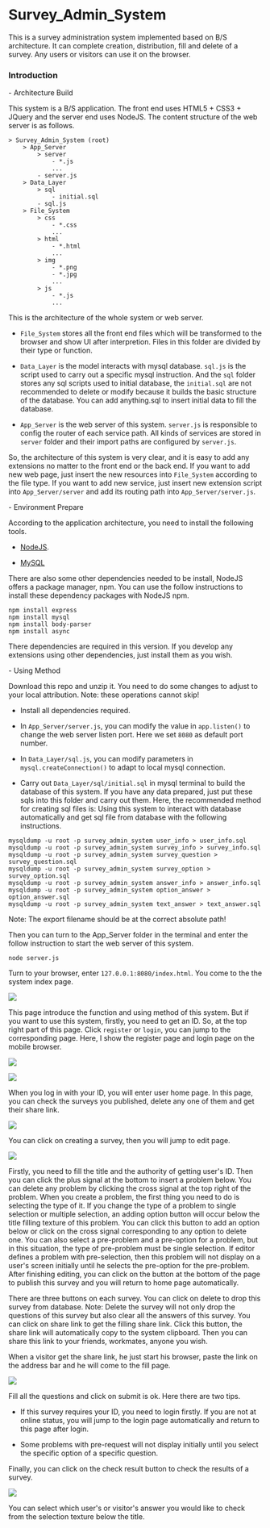 # Survey_Admin_System

This is a survey administration system implemented based on B/S architecture. It can complete creation, distribution, fill and delete of a survey. Any users or visitors can use it on the browser.

### Introduction

\- Architecture Build

This system is a B/S application. The front end uses HTML5 + CSS3 + JQuery and the server end uses NodeJS. The content structure of the web server is as follows.

```
> Survey_Admin_System (root)
    > App_Server
        > server
            - *.js
            ...
        - server.js
    > Data_Layer
        > sql
            - initial.sql
        - sql.js
    > File_System
        > css
            - *.css
            ...
        > html
            - *.html
            ...
        > img
            - *.png
            - *.jpg
            ...
        > js
            - *.js
            ...
```

This is the architecture of the whole system or web server. 

* ```File_System``` stores all the front end files which will be transformed to the browser and show UI after interpretion. Files in this folder are divided by their type or function.

* ```Data_Layer``` is the model interacts with mysql database. ```sql.js``` is the script used to carry out a specific mysql instruction. And the ```sql``` folder stores any sql scripts used to initial database, the ```initial.sql``` are not recommended to delete or modify because it builds the basic structure of the database. You can add anything.sql to insert initial data to fill the database.

* ```App_Server``` is the web server of this system. ```server.js``` is responsible to config the router of each service path. All kinds of services are stored in ```server``` folder and their import paths are configured by ```server.js```.

So, the architecture of this system is very clear, and it is easy to add any extensions no matter to the front end or the back end. If you want to add new web page, just insert the new resources into ```File_System``` according to the file type. If you want to add new service, just insert new extension script into ```App_Server/server``` and add its routing path into ```App_Server/server.js```.

\- Environment Prepare

According to the application architecture, you need to install the following tools.

* [NodeJS](https://nodejs.org/zh-cn/download/).

* [MySQL](https://dev.mysql.com/downloads/mysql/)

There are also some other dependencies needed to be install, NodeJS offers a package manager, npm. You can use the follow instructions to install these dependency packages with NodeJS npm.

```
npm install express
npm install mysql
npm install body-parser
npm install async
```

There dependencies are required in this version. If you develop any extensions using other dependencies, just install them as you wish.

\- Using Method

Download this repo and unzip it. You need to do some changes to adjust to your local attribution. Note: these operations cannot skip!

* Install all dependencies required.

* In ```App_Server/server.js```, you can modify the value in ```app.listen()``` to change the web server listen port. Here we set ```8080``` as default port number.

* In ```Data_Layer/sql.js```, you can modify parameters in ```mysql.createConnection()``` to adapt to local mysql connection.

* Carry out ```Data_Layer/sql/initial.sql``` in mysql terminal to build the database of this system. If you have any data prepared, just put these sqls into this folder and carry out them. Here, the recommended method for creating sql files is: Using this system to interact with database automatically and get sql file from database with the following instructions.


```
mysqldump -u root -p survey_admin_system user_info > user_info.sql
mysqldump -u root -p survey_admin_system survey_info > survey_info.sql
mysqldump -u root -p survey_admin_system survey_question > survey_question.sql
mysqldump -u root -p survey_admin_system survey_option > survey_option.sql
mysqldump -u root -p survey_admin_system answer_info > answer_info.sql
mysqldump -u root -p survey_admin_system option_answer > option_answer.sql
mysqldump -u root -p survey_admin_system text_answer > text_answer.sql
```

Note: The export filename should be at the correct absolute path!

Then you can turn to the App_Server folder in the terminal and enter the follow instruction to start the web server of this system.

```
node server.js
```

Turn to your browser, enter ```127.0.0.1:8080/index.html```. You come to the the system index page.

![](Intro_Img/index.png)

This page introduce the function and using method of this system. But if you want to use this system, firstly, you need to get an ID. So, at the top right part of this page. Click ```register``` or ```login```, you can jump to the corresponding page. Here, I show the register page and login page on the mobile browser.

![](Intro_Img/register.png)

![](Intro_Img/login.png)

When you log in with your ID, you will enter user home page. In this page, you can check the surveys you published, delete any one of them and get their share link.

![](Intro_Img/home.png)

You can click on creating a survey, then you will jump to edit page.

![](Intro_Img/edit.png)

Firstly, you need to fill the title and the authority of getting user's ID. Then you can click the plus signal at the bottom to insert a problem below. You can delete any problem by clicking the cross signal at the top right of the problem. When you create a problem, the first thing you need to do is selecting the type of it. If you change the type of a problem to single selection or multiple selection, an adding option button will occur below the title filling texture of this problem. You can click this button to add an option below or click on the cross signal corresponding to any option to delete one. You can also select a pre-problem and a pre-option for a problem, but in this situation, the type of pre-problem must be single selection. If editor defines a problem with pre-selection, then this problem will not display on a user's screen initially until he selects the pre-option for the pre-problem. After finishing editing, you can click on the button at the bottom of the page to publish this survey and you will return to home page automatically.

There are three buttons on each survey. You can click on delete to drop this survey from database. Note: Delete the survey will not only drop the questions of this survey but also clear all the answers of this survey. You can click on share link to get the filling share link. Click this button, the share link will automatically copy to the system clipboard. Then you can share this link to your friends, workmates, anyone you wish.

When a visitor get the share link, he just start his browser, paste the link on the address bar and he will come to the fill page.

![](Intro_Img/fill.png)

Fill all the questions and click on submit is ok. Here there are two tips.

* If this survey requires your ID, you need to login firstly. If you are not at online status, you will jump to the login page automatically and return to this page after login.

* Some problems with pre-request will not display initially until you select the specific option of a specific question.

Finally, you can click on the check result button to check the results of a survey.

![](Intro_Img/result.png)

You can select which user's or visitor's answer you would like to check from the selection texture below the title.
